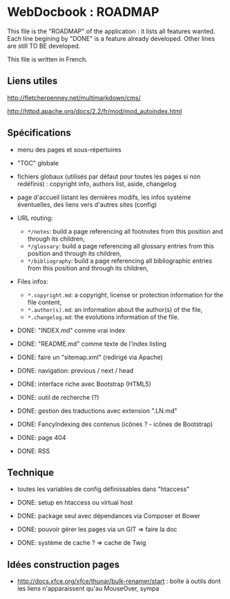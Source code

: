 # WebDocbook : ROADMAP

This file is the "ROADMAP" of the application : it lists all features wanted. Each line 
begining by "DONE" is a feature already developed. Other lines are still TO BE developed.

This file is written in French.


## Liens utiles

<http://fletcherpenney.net/multimarkdown/cms/>

<http://httpd.apache.org/docs/2.2/fr/mod/mod_autoindex.html>


## Spécifications

- menu des pages et sous-répertoires
- "TOC" globale
- fichiers globaux (utilisés par défaut pour toutes les pages si non redéfinis) : copyright info, authors list, aside, changelog
- page d'accueil listant les dernières modifs, les infos système éventuelles, des liens vers d'autres sites (config)
- URL routing:
    -   `*/notes`: build a page referencing all footnotes from this position and through its children,
    -   `*/glossary`: build a page referencing all glossary entries from this position and through 
        its children,
    -   `*/bibliography`: build a page referencing all bibliographic entries from this position and 
        through its children,
- Files infos:
    -   `*.copyright.md`: a copyright, license or protection information for the file content,
    -   `*.author(s).md`: an information about the author(s) of the file,
    -   `*.changelog.md`: the evolutions information of the file.

- DONE: "INDEX.md" comme vrai index
- DONE: "README.md" comme texte de l'index listing
- DONE: faire un "sitemap.xml" (redirigé via Apache)
- DONE: navigation: previous / next / head 
- DONE: interface riche avec Bootstrap (HTML5)
- DONE: outil de recherche (?)
- DONE: gestion des traductions avec extension ".LN.md"
- DONE: FancyIndexing des contenus (icônes ? - icônes de Bootstrap)
- DONE: page 404
- DONE: RSS


## Technique

- toutes les variables de config définissables dans "htaccess"

- DONE: setup en htaccess ou virtual host
- DONE: package seul avec dépendances via Composer et Bower
- DONE: pouvoir gérer les pages via un GIT => faire la doc
- DONE: système de cache ? => cache de Twig


## Idées construction pages

- <http://docs.xfce.org/xfce/thunar/bulk-renamer/start> : boîte à outils dont les liens n'apparaissent qu'au MouseOver, sympa

